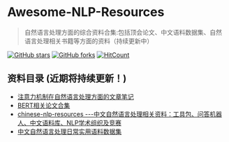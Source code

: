 # Awesome-NLP-Resources
> 自然语言处理方面的综合资料合集:包括顶会论文、中文语料数据集、自然语言处理相关书籍等方面的资料（持续更新中）

[![GitHub stars](https://img.shields.io/github/stars/murufeng/Awesome-NLP-Resources.svg?style=social&label=Stars)](https://github.com/murufeng/Awesome-NLP-Resources) [![GitHub forks](https://img.shields.io/github/forks/murufeng/Awesome-NLP-Resources.svg?style=social&label=Forks)](https://github.com/murufeng/Awesome-NLP-Resources) [![HitCount](http://hits.dwyl.io/murufeng/Awesome-NLP-Resources.svg)](http://hits.dwyl.io/murufeng/Awesome-NLP-Resources)


## 资料目录 (近期将持续更新！)
 - [注意力机制在自然语言处理方面的文章笔记](https://github.com/murufeng/Awesome-NLP-Resources/tree/master/Attention-Mechanisms-paper)
 - [BERT相关论文合集](https://github.com/murufeng/Awesome-NLP-Resources/tree/master/BERT_papers)
 - [chinese-nlp-resources ---中文自然语言处理相关资料：工具包、问答机器人、中文语料库、NLP学术组织及竞赛](https://github.com/murufeng/Awesome-NLP-Resources/tree/master/chines_nlp_resources)
 - [中文自然语言处理日常实用语料数据集](https://github.com/murufeng/ChineseNlpCorpus)
